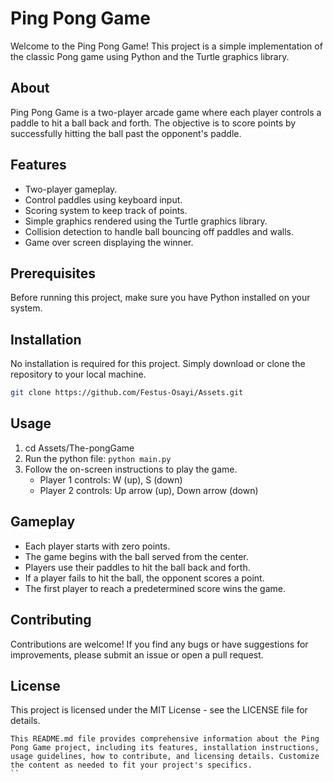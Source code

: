 # Ping Pong Game

Welcome to the Ping Pong Game! This project is a simple implementation of the classic Pong game using Python and the Turtle graphics library.

## About

Ping Pong Game is a two-player arcade game where each player controls a paddle to hit a ball back and forth. The objective is to score points by successfully hitting the ball past the opponent's paddle.

## Features

- Two-player gameplay.
- Control paddles using keyboard input.
- Scoring system to keep track of points.
- Simple graphics rendered using the Turtle graphics library.
- Collision detection to handle ball bouncing off paddles and walls.
- Game over screen displaying the winner.

## Prerequisites

Before running this project, make sure you have Python installed on your system.

## Installation

No installation is required for this project. Simply download or clone the repository to your local machine.

```bash
git clone https://github.com/Festus-Osayi/Assets.git
```

## Usage

1. cd Assets/The-pongGame
2. Run the python file: `python main.py`
3. Follow the on-screen instructions to play the game.
   - Player 1 controls: W (up), S (down)
   - Player 2 controls: Up arrow (up), Down arrow (down)

## Gameplay

- Each player starts with zero points.
- The game begins with the ball served from the center.
- Players use their paddles to hit the ball back and forth.
- If a player fails to hit the ball, the opponent scores a point.
- The first player to reach a predetermined score wins the game.

## Contributing

Contributions are welcome! If you find any bugs or have suggestions for improvements, please submit an issue or open a pull request.

## License

This project is licensed under the MIT License - see the LICENSE file for details.

```
This README.md file provides comprehensive information about the Ping Pong Game project, including its features, installation instructions, usage guidelines, how to contribute, and licensing details. Customize the content as needed to fit your project's specifics.
``
```
